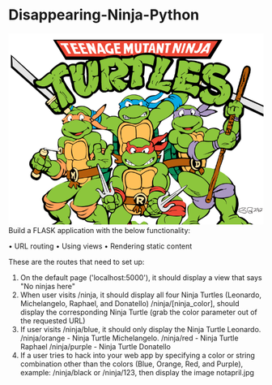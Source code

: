# Disappearing-Ninja-Python
![](static/images/tmnt.png) <br>
Build a FLASK application with the below functionality:

  • URL routing
  • Using views
  • Rendering static content

These are the routes that need to set up:
1. On the default page ('localhost:5000'), it should display a view that says "No ninjas here"
2. When user visits 
    /ninja, it should display all four Ninja Turtles (Leonardo, Michelangelo, Raphael, and Donatello)
    /ninja/[ninja_color], should display the corresponding Ninja Turtle (grab the color parameter out of the requested URL)
3. If user visits /ninja/blue, it should only display the Ninja Turtle Leonardo.
    /ninja/orange - Ninja Turtle Michelangelo.
    /ninja/red - Ninja Turtle Raphael
    /ninja/purple - Ninja Turtle Donatello
4. If a user tries to hack into your web app by specifying a color or string combination other than the colors 
    (Blue, Orange, Red, and Purple), example: /ninja/black or /ninja/123, then display the image notapril.jpg

